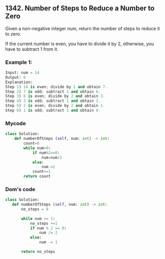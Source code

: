 ## 1342. Number of Steps to Reduce a Number to Zero

Given a non-negative integer num, return the number of steps to reduce it to zero. 

If the current number is even, you have to divide it by 2, otherwise, you have to subtract 1 from it.

### Example 1:
```python
Input: num = 14
Output: 6
Explanation: 
Step 1) 14 is even; divide by 2 and obtain 7. 
Step 2) 7 is odd; subtract 1 and obtain 6.
Step 3) 6 is even; divide by 2 and obtain 3. 
Step 4) 3 is odd; subtract 1 and obtain 2. 
Step 5) 2 is even; divide by 2 and obtain 1. 
Step 6) 1 is odd; subtract 1 and obtain 0.
```

### Mycode
```python
class Solution:  
    def numberOfSteps (self, num: int) -> int:
        count=0
        while num>0:
            if num%2==0:
                num=num/2  
            else:
                num-=1
            count+=1
        return count       
 ```
 
 ### Dom's code
 ```python
 class Solution:
    def numberOfSteps (self, num: int) -> int:
        no_steps = 0
        
        while num >= 1:
            no_steps +=1
            if num % 2 == 0:
                num /= 2
            else:
                num -= 1
                
        return no_steps
```
